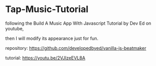 # Tap-Music-Tutorial
following the Build A Music App With Javascript Tutorial by Dev Ed on youtube,

then I will modify its appearance just for fun.

repository: https://github.com/developedbyed/vanilla-js-beatmaker

tutorial: https://youtu.be/2VJlzeEVL8A
